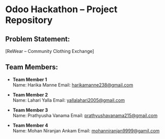 # Odoo Hackathon – Project Repository

## Problem Statement:
[ReWear – Community Clothing Exchange]

## Team Members:

- **Team Member 1**  
  Name: Harika Manne 
  Email: harikamanne238@gmail.com

- **Team Member 2**  
  Name: Lahari Yalla 
  Email: yallalahari2005@gmail.com

- **Team Member 3**  
  Name: Prathyusha Vanama
  Email: prathyushavanama215@gmail.com

- **Team Member 4**  
  Name: Mohan Niranjan Ankam 
  Email: mohanniranjan9999@gamil.com
